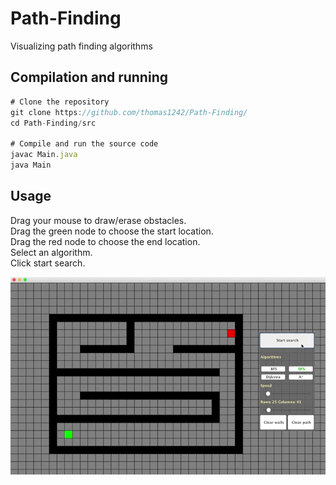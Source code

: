 # Path-Finding
<!--A tool for visualizing path finding algorithms-->
Visualizing path finding algorithms

## Compilation and running


```javascript
# Clone the repository
git clone https://github.com/thomas1242/Path-Finding/
cd Path-Finding/src 

# Compile and run the source code
javac Main.java 
java Main 
```

## Usage

Drag your mouse to draw/erase obstacles. <br>
Drag the green node to choose the start location. <br>
Drag the red node to choose the end location. <br>
Select an algorithm.<br>
Click start search.<br>


![DFS and BFS](/images/DFSvsBFS.gif)





